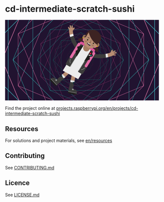 # cd-intermediate-scratch-sushi

![cd-intermediate-scratch-sushi](/en/images/banner.png)

Find the project online at [projects.raspberrypi.org/en/projects/cd-intermediate-scratch-sushi](https://projects.raspberrypi.org/en/projects/cd-intermediate-scratch-sushi)

## Resources
For solutions and project materials, see [en/resources](https://github.com/raspberrypilearning/cd-intermediate-scratch-sushi/tree/master/en/resources)

## Contributing
See [CONTRIBUTING.md](CONTRIBUTING.md)

## Licence
 See [LICENSE.md](LICENSE.md)